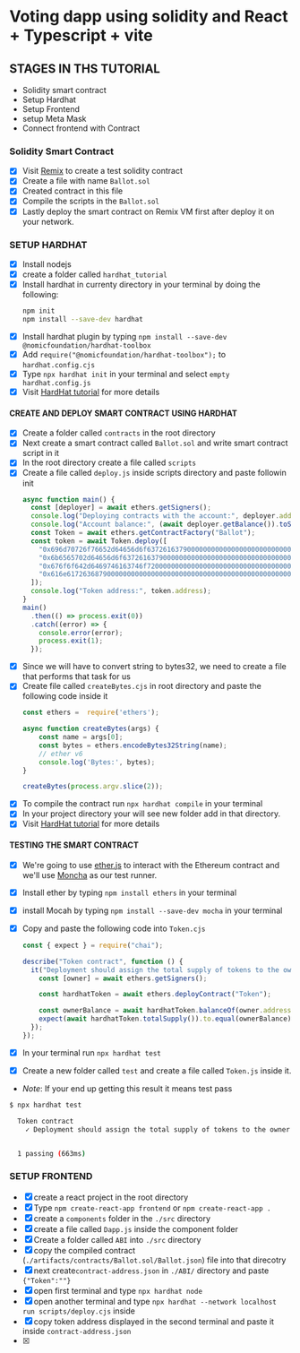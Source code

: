# Voting dapp using solidity and React + Typescript + vite

## STAGES IN THS TUTORIAL

- Solidity smart contract
- Setup Hardhat
- Setup Frontend
- setup Meta Mask
- Connect frontend with Contract

### Solidity Smart Contract

- [x] Visit [Remix](https://remix.ethereum.org/#lang=en&optimize=false&runs=200&evmVersion=null&version=soljson-v0.8.26+commit.8a97fa7a.js) to create a test solidity contract
- [x] Create a file with name `Ballot.sol`
- [x] Created contract in this file
- [x] Compile the scripts in the `Ballot.sol`
- [x] Lastly deploy the smart contract on Remix VM first after deploy it on your network.

### SETUP HARDHAT

- [x] Install nodejs
- [x] create a folder called `hardhat_tutorial`
- [x] Install hardhat in currenty directory in your terminal by doing the following:
  ```sh
  npm init
  npm install --save-dev hardhat
  ```
- [x] Install hardhat plugin by typing `npm install --save-dev @nomicfoundation/hardhat-toolbox`
- [x] Add `require("@nomicfoundation/hardhat-toolbox");` to `hardhat.config.cjs`
- [x] Type `npx hardhat init` in your terminal and select `empty hardhat.config.js`
- [x] Visit [HardHat tutorial](https://hardhat.org/tutorial/) for more details

#### CREATE AND DEPLOY SMART CONTRACT USING HARDHAT

- [x] Create a folder called `contracts` in the root directory
- [x] Next create a smart contract called `Ballot.sol` and write smart contract script in it
- [x] In the root directory create a file called `scripts`
- [x] Create a file called `deploy.js` inside scripts directory and paste followin init
  ```js
  async function main() {
    const [deployer] = await ethers.getSigners();
    console.log("Deploying contracts with the account:", deployer.address);
    console.log("Account balance:", (await deployer.getBalance()).toString());
    const Token = await ethers.getContractFactory("Ballot");
    const token = await Token.deploy([
      "0x696d70726f76652d64656d6f6372616379000000000000000000000000000000",
      "0x6b6565702d64656d6f6372616379000000000000000000000000000000000000",
      "0x676f6f642d6469746163746f7200000000000000000000000000000000000000",
      "0x616e617263687900000000000000000000000000000000000000000000000000",
    ]);
    console.log("Token address:", token.address);
  }
  main()
    .then(() => process.exit(0))
    .catch((error) => {
      console.error(error);
      process.exit(1);
    });
  ```
- [x] Since we will have to convert string to bytes32, we need to create a file that performs that task for us
- [x] Create file called `createBytes.cjs` in root directory and paste the following code inside it
  ```js
  const ethers =  require('ethers');

  async function createBytes(args) {
      const name = args[0];
      const bytes = ethers.encodeBytes32String(name);
      // ether v6
      console.log('Bytes:', bytes);
  }

  createBytes(process.argv.slice(2));

  ```
- [x] To compile the contract run `npx hardhat compile` in your terminal
- [x] In your project directory your will see new folder add in that directory.
- [x] Visit [HardHat tutorial](https://hardhat.org/tutorial/) for more details

#### TESTING THE SMART CONTRACT

- [x] We're going to use [ether.js](https://docs.ethers.org/v6/) to interact with the Ethereum contract and we'll use [Moncha](https://mochajs.org/) as our test runner.
- [x] Install ether by typing `npm install ethers` in your terminal
- [x] install Mocah by typing `npm install --save-dev mocha` in your terminal
- [x] Copy and paste the following code into `Token.cjs`

  ```js
  const { expect } = require("chai");

  describe("Token contract", function () {
    it("Deployment should assign the total supply of tokens to the owner", async function () {
      const [owner] = await ethers.getSigners();

      const hardhatToken = await ethers.deployContract("Token");

      const ownerBalance = await hardhatToken.balanceOf(owner.address);
      expect(await hardhatToken.totalSupply()).to.equal(ownerBalance);
    });
  });
  ```

- [x] In your terminal run `npx hardhat test`
- [x] Create a new folder called `test` and create a file called `Token.js` inside it.

* _Note_: If your end up getting this result it means test pass

```sh
$ npx hardhat test

  Token contract
    ✓ Deployment should assign the total supply of tokens to the owner (654ms)


  1 passing (663ms)
```

### SETUP FRONTEND
- [X] create a react project in the root directory
- [x] Type `npm create-react-app frontend` or `npm create-react-app .`
- [x] create a `components` folder in the `./src` directory
- [x] create a file called `Dapp.js` inside the component folder
- [x] Create a folder called `ABI` into `./src` directory
- [x] copy the compiled contract (`./artifacts/contracts/Ballot.sol/Ballot.json`) file into that direcotry
- [x] next create`contract-address.json` in `./ABI/` directory and paste `{"Token":""}`
- [x] open first terminal and type `npx hardhat node`
- [x] open another terminal and type `npx hardhat --network localhost run scripts/deploy.cjs` inside 
- [x] copy token address displayed in the second terminal and paste it inside `contract-address.json`
- [x]  
